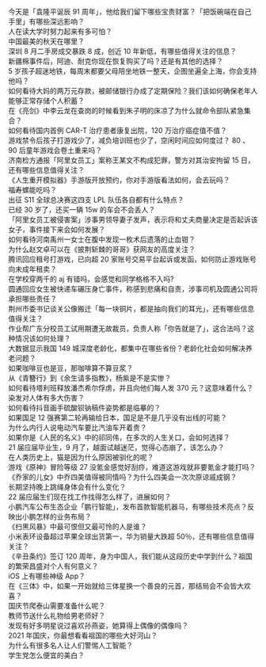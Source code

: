 今天是「袁隆平诞辰 91 周年」，他给我们留下哪些宝贵财富？「把饭碗端在自己手里」有哪些深远影响？  
人在读大学时努力起来有多可怕？  
中国最美的秋天在哪里？  
深圳 8 月二手房成交暴跌 8 成，创近 10 年新低，有哪些值得关注的信息？  
新疆棉事件后，阿迪、耐克你现在恢复购买了吗？还是有其他的选择？  
5 岁孩子超迷地铁，每周末都要父母陪坐地铁一整天，企图坐遍全上海，你会支持他吗？  
如何看待大妈的两万元存款，被邮储银行办成了定期保险？我们该如何确保老年人能够正常存储个人积蓄？  
在《亮剑》中李云龙在查岗的时候看到朱子明的床凉了为什么就命令部队紧急集合？  
如何看待国内首例 CAR-T 治疗患者康复出院，120 万治疗癌症值不值？  
游戏禁令后孩子打游戏少了，减负培训班也少了，空闲时间应如何度过？ 80 、 90 后童年游戏会卷土重来吗？  
济南检方通报「阿里女员工」案称王某文不构成犯罪，警方对其治安拘留 15 日，还有哪些信息值得关注？  
《人生重开模拟器》手游版开放预约，你对手游版看法如何，会去玩吗？  
福寿螺能吃吗？  
出征 S11 全球总决赛这四支 LPL 队伍各自都有什么特点？  
已经 30 岁了，还买一辆 15w 的车会不会丢人？  
「阿里女员工被侵害案」涉事男领导妻子发声，表示将和丈夫商量决定是否起诉该女子，事件接下来会如何发展？  
如何看待河南禹州一女士在腹中发现一枚术后遗落的止血钳？  
为什么赵文卓可以在《披荆斩棘的哥哥》获网友的高度关注？  
腾讯回应租号打游戏，已向超 20 家账号交易平台起诉或发函，如何防止游戏账号向未成年租卖？  
在学校穿两千的 aj 有错吗，会感觉和同学格格不入吗?  
圆通回应女生被快递车碾压身亡事件，称感到悲痛和自责，涉事司机及圆通公司将承担哪些责任？  
荆州市委书记谈关公像搬迁「每一块铜片，都是抽向我们的耳光」，还有哪些信息值得关注？  
作业帮广东分校员工试用期遭无故裁员，负责人称「你告就是了」，这合法吗？这种情况该如何处理？  
大数据显示我国 149 城深度老龄化，都集中在哪些省份？老龄化社会如何解决养老问题？  
如果咖啡豆也是豆，那咖啡算不算豆浆？  
从《青簪行》到《余生请多指教》，杨紫是不是实惨？  
如何看待塔利班释放潘杰希尔俘虏，并且向他们每人发 370 元？这意味着什么？  
染发对人体有多大伤害？  
如何看待抖音画手硫酸钡钠稿件姿势都是临摹的？  
如果国足 12 强赛第二轮再输给日本，国足是不是几乎没有出线的可能？  
为什么内行人说电动汽车要比汽油车开着贵？  
如果你是《人民的名义》中的祁同伟，在多次的人生关口，会如何选择？  
21 届应届毕业生，9 月了，越面试越迷茫，觉得心态崩了，该怎么办？  
在人类历史上，猫是因为什么原因被驯化的呢？  
游戏《原神》冒险等级 27 没氪金感觉好刮痧，难道这游戏就非要氪金才能打吗？  
《乔家的儿女》中乔四美值得被同情吗？为什么四美会一次次原谅戚成钢？  
长期坚持晚上跳绳身体会有什么变化？  
22 届应届生们现在找工作找得怎么样了，进展如何？  
小鹏汽车公布生态企业「鹏行智能」，发布首款智能机器马，有哪些技术亮点？反映出小鹏怎样的业务布局？  
《扫黑风暴》中最可恨但又最可怜的人是谁？  
小米表环设备超过苹果全球出货第一，华为销量大跌超 50％，还有哪些信息值得关注？  
《辛丑条约》签订 120 周年，身为中国人，我们能从这段历史中学到什么？祖国的繁荣昌盛对个人有何意义？  
iOS 上有哪些神级 App？  
在《三体》中，如果一开始就给三体星换一个善良的元首，那结局会不会皆大欢喜？  
国庆节爬泰山需要准备什么呢？  
教师节送什么礼物给男老师好？  
发现有好多明星说过喜欢孙燕姿，她算得上偶像的偶像吗？  
2021 年国庆，你最想看看祖国的哪些大好河山？  
为什么有很多名人让人们警惕人工智能？  
学生党怎么便宜的美白？  
